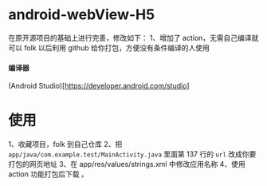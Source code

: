 # android-webView-H5

在原开源项目的基础上进行完善，修改如下：
1、增加了 action，无需自己编译就可以 folk 以后利用 github 给你打包，方便没有条件编译的人使用

#### 编译器

(Android Studio)[https://developer.android.com/studio]

# 使用

1、收藏项目，folk 到自己仓库
2、把 `app/java/com.example.test/MainActivity.java` 里面第 137 行的 `url` 改成你要打包的网页地址
3、在 app/res/values/strings.xml 中修改应用名称
4、使用 action 功能打包后下载
。
